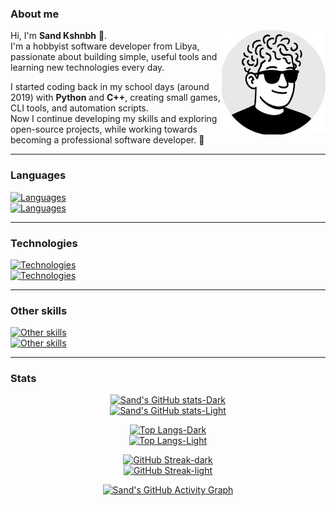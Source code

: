 ### About me

<img align="right" width="33%" src="512px.png">

Hi, I'm **Sand Kshnbh** 👋.  
I'm a hobbyist software developer from Libya, passionate about building simple, useful tools and learning new technologies every day.  

I started coding back in my school days (around 2019) with **Python** and **C++**, creating small games, CLI tools, and automation scripts.  
Now I continue developing my skills and exploring open-source projects, while working towards becoming a professional software developer. 🚀  

---

### Languages

[![Languages](https://go-skill-icons.vercel.app/api/icons?i=flutter,dart,kotlin,python,java,cpp,c,bash,html,css&theme=light#gh-light-mode-only)](https://skillicons.dev#gh-light-mode-only)  
[![Languages](https://go-skill-icons.vercel.app/api/icons?i=flutter,dart,kotlin,python,java,cpp,c,bash,html,css&theme=dark#gh-dark-mode-only)](https://skillicons.dev#gh-dark-mode-only)

---

### Technologies

[![Technologies](https://go-skill-icons.vercel.app/api/icons?i=flutter,dart,kotlin,android,gradle,cmake,qt,linux,git,github,gitlab,androidstudio,vscode,pycharm,webstorm,fedora,ubuntu,debian,arch&theme=light&perline=8#gh-light-mode-only)](https://skillicons.dev#gh-light-mode-only)  
[![Technologies](https://go-skill-icons.vercel.app/api/icons?i=flutter,dart,kotlin,android,gradle,cmake,qt,linux,git,github,gitlab,androidstudio,vscode,pycharm,webstorm,fedora,ubuntu,debian,arch&theme=dark&perline=8#gh-dark-mode-only)](https://skillicons.dev#gh-dark-mode-only)

---

### Other skills

[![Other skills](https://go-skill-icons.vercel.app/api/icons?i=figma,gimp,inkscape&theme=light#gh-light-mode-only)](https://skillicons.dev#gh-light-mode-only)  
[![Other skills](https://go-skill-icons.vercel.app/api/icons?i=figma,gimp,inkscape&theme=dark#gh-dark-mode-only)](https://skillicons.dev#gh-dark-mode-only)

---

### Stats

<div align="center">

[![Sand's GitHub stats-Dark](https://github-readme-stats.vercel.app/api?username=sandkshnbh&show_icons=true&theme=dark&bg_color=0d1117&hide_border=true#gh-dark-mode-only)](https://github.com/anuraghazra/github-readme-stats#gh-dark-mode-only)  
[![Sand's GitHub stats-Light](https://github-readme-stats.vercel.app/api?username=sandkshnbh&show_icons=true&theme=default&bg_color=ffffff&hide_border=true#gh-light-mode-only)](https://github.com/anuraghazra/github-readme-stats#gh-light-mode-only)  

[![Top Langs-Dark](https://github-readme-stats.vercel.app/api/top-langs/?username=sandkshnbh&layout=donut&theme=dark&bg_color=0d1117&hide_border=true#gh-dark-mode-only)](https://github.com/anuraghazra/github-readme-stats#gh-dark-mode-only)  
[![Top Langs-Light](https://github-readme-stats.vercel.app/api/top-langs/?username=sandkshnbh&layout=donut&theme=default&bg_color=ffffff&hide_border=true#gh-light-mode-only)](https://github.com/anuraghazra/github-readme-stats#gh-light-mode-only)  

[![GitHub Streak-dark](https://streak-stats.demolab.com?user=sandkshnbh&theme=github-dark&hide_border=true&date_format=j%20M%5B%20Y%5D#gh-dark-mode-only)](https://git.io/streak-stats#gh-dark-mode-only)  
[![GitHub Streak-light](https://streak-stats.demolab.com?user=sandkshnbh&theme=github&hide_border=true&date_format=j%20M%5B%20Y%5D#gh-light-mode-only)](https://git.io/streak-stats#gh-light-mode-only)  

[![Sand's GitHub Activity Graph](https://github-readme-activity-graph.vercel.app/graph?username=sandkshnbh&theme=github-compact&hide_border=true)](https://github.com/ashutosh00710/github-readme-activity-graph)

</div>
